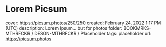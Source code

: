 # Lorem Picsum

cover: https://picsum.photos/250/250
created: February 24, 2022 1:17 PM (UTC)
description: Lorem Ipsum... but for photos
folder: BOOKMRKS-MTHRFCKR / DESGN-MTHRFCKR / Placeholder
tags: placeholder
url: https://picsum.photos